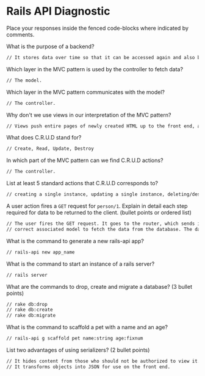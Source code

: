 # Rails API Diagnostic

Place your responses inside the fenced code-blocks where indicated by comments.


What is the purpose of a backend?

```bash
// It stores data over time so that it can be accessed again and also by other users.
```

Which layer in the MVC pattern is used by the controller to fetch data?

```bash
// The model.
```

Which layer in the MVC pattern communicates with the model?

```bash
// The controller.
```

Why don't we use views in our interpretation of the MVC pattern?

```bash
// Views push entire pages of newly created HTML up to the front end, and cause the page to //refresh and be rebuilt. We are building single page apps where that is not supposed to //happen.
```

What does C.R.U.D stand for?

```bash
// Create, Read, Update, Destroy
```

In which part of the MVC pattern can we find C.R.U.D actions?

```bash
// The controller.
```
List at least 5 standard actions that C.R.U.D corresponds to?

```bash
// creating a single instance, updating a single instance, deleting/destroying a single instance, returning a list of all resource instances, returning a single instance
```

A user action fires a `GET` request for `person/1`. Explain in detail each step
required for data to be returned to the client. (bullet points or ordered list)

```bash
// The user fires the GET request. It goes to the router, which sends it to the correct //controller (the one handling show). The controller runs a method that will call on the
// correct associated model to fetch the data from the database. The data is passed back to //the controller, and the controller will send it back up front.
```

What is the command to generate a new rails-api app?

```bash
// rails-api new app_name
```

What is the command to start an instance of a rails server?

```bash
// rails server
```

What are the commands to drop, create and migrate a database? (3 bullet points)

```bash
// rake db:drop
// rake db:create
// rake db:migrate
```

What is the command to scaffold a pet with a name and an age?

```bash
// rails-api g scaffold pet name:string age:fixnum
```

List two advantages of using serializers? (2 bullet points)

```bash
// It hides content from those who should not be authorized to view it.
// It transforms objects into JSON for use on the front end.
```
